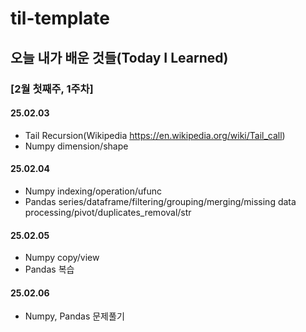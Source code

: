 # til-template

## 오늘 내가 배운 것들(Today I Learned)

### [2월 첫째주, 1주차]

#### 25.02.03
- Tail Recursion(Wikipedia https://en.wikipedia.org/wiki/Tail_call)
- Numpy dimension/shape

#### 25.02.04
- Numpy indexing/operation/ufunc
- Pandas series/dataframe/filtering/grouping/merging/missing data processing/pivot/duplicates_removal/str

#### 25.02.05
- Numpy copy/view
- Pandas 복습

#### 25.02.06
- Numpy, Pandas 문제풀기

